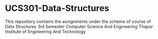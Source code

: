 # UCS301-Data-Structures
This repository contains the assignments under the scheme of course of Data Structures 
3rd Semester 
Computer Science And Engineering 
Thapar Institute of Engineering And Technology
